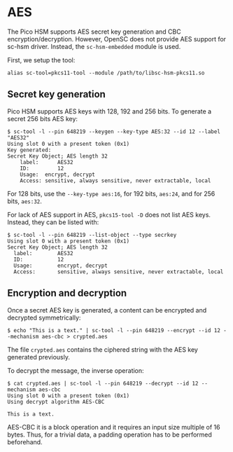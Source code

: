 # AES
The Pico HSM supports AES secret key generation and CBC encryption/decryption. However, OpenSC does not provide AES support for sc-hsm driver. Instead, the `sc-hsm-embedded` module is used.

First, we setup the tool:

```
alias sc-tool=pkcs11-tool --module /path/to/libsc-hsm-pkcs11.so
```

## Secret key generation
Pico HSM supports AES keys with 128, 192 and 256 bits. To generate a secret 256 bits AES key:

```
$ sc-tool -l --pin 648219 --keygen --key-type AES:32 --id 12 --label "AES32"
Using slot 0 with a present token (0x1)
Key generated:
Secret Key Object; AES length 32
	label:		AES32
	ID:			12
	Usage:	encrypt, decrypt
	Access:	sensitive, always sensitive, never extractable, local
```

For 128 bits, use the `--key-type aes:16`, for 192 bits, `aes:24`, and for 256 bits, `aes:32`.

For lack of AES support in AES, `pkcs15-tool -D` does not list AES keys. Instead, they can be listed with:

```
$ sc-tool -l --pin 648219 --list-object --type secrkey
Using slot 0 with a present token (0x1)
Secret Key Object; AES length 32
  label:		AES32
  ID:			12
  Usage:		encrypt, decrypt
  Access:		sensitive, always sensitive, never extractable, local
```

## Encryption and decryption
Once a secret AES key is generated, a content can be encrypted and decrypted symmetrically:

```
$ echo "This is a text." | sc-tool -l --pin 648219 --encrypt --id 12 --mechanism aes-cbc > crypted.aes
```

The file `crypted.aes` contains the ciphered string with the AES key generated previously.

To decrypt the message, the inverse operation:

```
$ cat crypted.aes | sc-tool -l --pin 648219 --decrypt --id 12 --mechanism aes-cbc
Using slot 0 with a present token (0x1)
Using decrypt algorithm AES-CBC

This is a text.
```

AES-CBC it is a block operation and it requires an input size multiple of 16 bytes. Thus, for a trivial data, a padding operation has to be performed beforehand.
